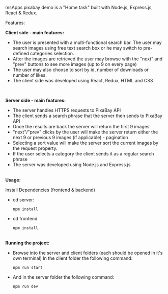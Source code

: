 msApps pixabay demo is a "Home task" built with Node.js, Express.js, React & Redux.

Features:

<b>Client side - main features:</b>

   <ul>
   <li>The user is presented with a multi-functional search bar. The user may search images using free text search box or he may switch to pre-defined categories selection.</li>
   <li>After the images are retrieved the user may browse with the "next" and "prev" buttons to see more images (up to 9 on every page)</li>
   <li>The user may also choose to sort by id, number of downloads or number of likes.</li>
   <li>The client side was developed using React, Redux, HTML and CSS</li>
   </ul>
   </br>
      
<b>Server side - main features:</b>

   <ul>
   <li>The server handles HTTPS requests to PixaBay API</li>
   <li>The client sends a search phrase that the server then sends to PixaBay API</li>
   <li>Once the results are back the server will return the first 9 images.</li>
   <li>"next"/"prev" clicks by the user will make the server return either the next 9 or previous 9 images (if applicable) - pagination</li>
   <li>Selecting a sort value will make the server sort the current images by the request property.</li>
   <li>If the user selects a category the client sends it as a regular search phrase</li>
   <li>The server was developed using Node.js and Express.js</li>
   </ul>

 </br>
 <b>Usage:</b>
 
Install Dependencies (frontend & backend)
<ul>
<li>cd server:

`npm install`

</li>
<li>cd frontend

`npm install`</li>

</ul>
</br>
<b>Running the project:</b>
<ul>
<li>Browse into the server and client folders (each should be opened in it's own terminal)
In the client folder the following command:

`npm run start`

</li>
<li>And in the server folder the following command:

`npm run dev`

</li>
</ul>
